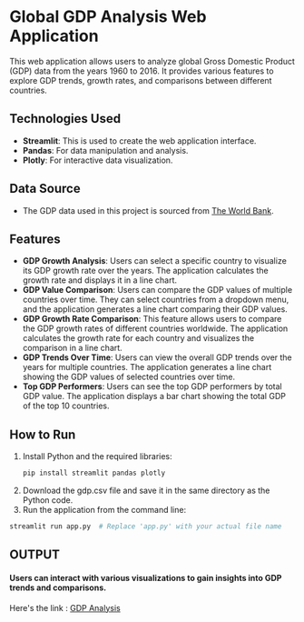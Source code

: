# Global GDP Analysis Web Application

This web application allows users to analyze global Gross Domestic Product (GDP) data from the years 1960 to 2016. It provides various features to explore GDP trends, growth rates, and comparisons between different countries.

## Technologies Used
- **Streamlit**: This is used to create the web application interface.
- **Pandas**: For data manipulation and analysis.
- **Plotly**: For interactive data visualization.

## Data Source
- The GDP data used in this project is sourced from [The World Bank](https://databank.worldbank.org/).

## Features
- **GDP Growth Analysis**: Users can select a specific country to visualize its GDP growth rate over the years. The application calculates the growth rate and displays it in a line chart.
- **GDP Value Comparison**: Users can compare the GDP values of multiple countries over time. They can select countries from a dropdown menu, and the application generates a line chart comparing their GDP values.
- **GDP Growth Rate Comparison**: This feature allows users to compare the GDP growth rates of different countries worldwide. The application calculates the growth rate for each country and visualizes the comparison in a line chart.
- **GDP Trends Over Time**: Users can view the overall GDP trends over the years for multiple countries. The application generates a line chart showing the GDP values of selected countries over time.
- **Top GDP Performers**: Users can see the top GDP performers by total GDP value. The application displays a bar chart showing the total GDP of the top 10 countries.

## How to Run
1. Install Python and the required libraries:
   ```bash
   pip install streamlit pandas plotly
   ```
2. Download the gdp.csv file and save it in the same directory as the Python code.
3. Run the application from the command line:
  ```bash
  streamlit run app.py  # Replace 'app.py' with your actual file name
```

## OUTPUT
#### Users can interact with various visualizations to gain insights into GDP trends and comparisons.
Here's the link : [GDP Analysis](https://global-gdp-analysis-c3cehffc4w2pxaxntfyfc6.streamlit.app/)


